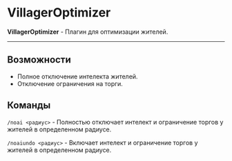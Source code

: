 # VillagerOptimizer

**VillagerOptimizer** - Плагин для оптимизации жителей.

---

## Возможности
- Полное отключение интелекта жителей.
- Отключение ограничения на торги.
## Команды
`/noai <радиус>` - Полностью отключает интелект и ограничение торгов у жителей в определенном радиусе.

`/noaiundo <радиус>` - Включает интелект и ограничение торгов у жителей в определенном радиусе.